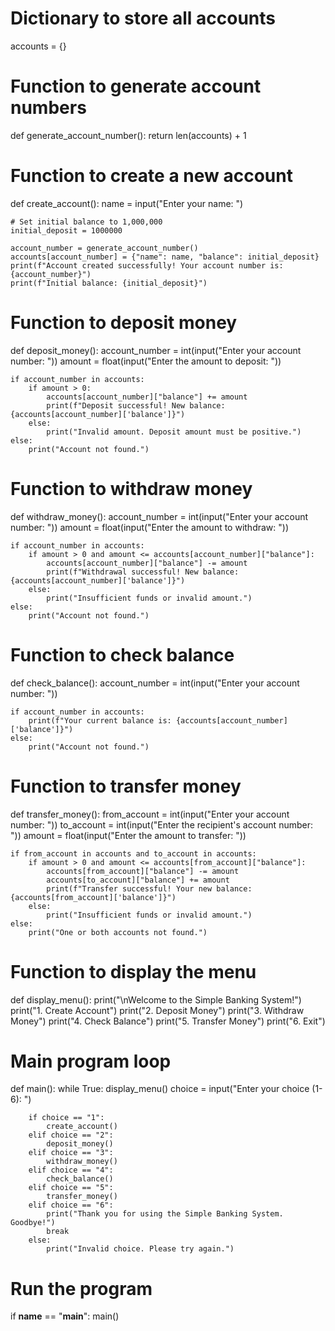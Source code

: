 # Dictionary to store all accounts
accounts = {}

# Function to generate account numbers
def generate_account_number():
    return len(accounts) + 1

# Function to create a new account
def create_account():
    name = input("Enter your name: ")

    # Set initial balance to 1,000,000
    initial_deposit = 1000000

    account_number = generate_account_number()
    accounts[account_number] = {"name": name, "balance": initial_deposit}
    print(f"Account created successfully! Your account number is: {account_number}")
    print(f"Initial balance: {initial_deposit}")

# Function to deposit money
def deposit_money():
    account_number = int(input("Enter your account number: "))
    amount = float(input("Enter the amount to deposit: "))

    if account_number in accounts:
        if amount > 0:
            accounts[account_number]["balance"] += amount
            print(f"Deposit successful! New balance: {accounts[account_number]['balance']}")
        else:
            print("Invalid amount. Deposit amount must be positive.")
    else:
        print("Account not found.")

# Function to withdraw money
def withdraw_money():
    account_number = int(input("Enter your account number: "))
    amount = float(input("Enter the amount to withdraw: "))

    if account_number in accounts:
        if amount > 0 and amount <= accounts[account_number]["balance"]:
            accounts[account_number]["balance"] -= amount
            print(f"Withdrawal successful! New balance: {accounts[account_number]['balance']}")
        else:
            print("Insufficient funds or invalid amount.")
    else:
        print("Account not found.")

# Function to check balance
def check_balance():
    account_number = int(input("Enter your account number: "))

    if account_number in accounts:
        print(f"Your current balance is: {accounts[account_number]['balance']}")
    else:
        print("Account not found.")

# Function to transfer money
def transfer_money():
    from_account = int(input("Enter your account number: "))
    to_account = int(input("Enter the recipient's account number: "))
    amount = float(input("Enter the amount to transfer: "))

    if from_account in accounts and to_account in accounts:
        if amount > 0 and amount <= accounts[from_account]["balance"]:
            accounts[from_account]["balance"] -= amount
            accounts[to_account]["balance"] += amount
            print(f"Transfer successful! Your new balance: {accounts[from_account]['balance']}")
        else:
            print("Insufficient funds or invalid amount.")
    else:
        print("One or both accounts not found.")

# Function to display the menu
def display_menu():
    print("\nWelcome to the Simple Banking System!")
    print("1. Create Account")
    print("2. Deposit Money")
    print("3. Withdraw Money")
    print("4. Check Balance")
    print("5. Transfer Money")
    print("6. Exit")

# Main program loop
def main():
    while True:
        display_menu()
        choice = input("Enter your choice (1-6): ")

        if choice == "1":
            create_account()
        elif choice == "2":
            deposit_money()
        elif choice == "3":
            withdraw_money()
        elif choice == "4":
            check_balance()
        elif choice == "5":
            transfer_money()
        elif choice == "6":
            print("Thank you for using the Simple Banking System. Goodbye!")
            break
        else:
            print("Invalid choice. Please try again.")

# Run the program
if __name__ == "__main__":
    main()
